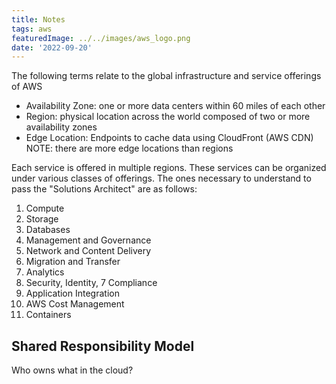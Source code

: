 ```yaml
---
title: Notes
tags: aws
featuredImage: ../../images/aws_logo.png
date: '2022-09-20'
---
```


The following terms relate to the global infrastructure and service offerings of AWS

- Availability Zone: one or more data centers within 60 miles of each other
- Region: physical location across the world composed of two or more availability zones
- Edge Location: Endpoints to cache data using CloudFront (AWS CDN) NOTE: there are more edge locations than regions

Each service is offered in multiple regions. These services can be organized under various classes of offerings. The ones necessary to understand to pass the "Solutions Architect" are as follows:

1. Compute
2. Storage
3. Databases
4. Management and Governance
5. Network and Content Delivery
6. Migration and Transfer
7. Analytics
8. Security, Identity, 7 Compliance
9. Application Integration
10. AWS Cost Management
11. Containers

## Shared Responsibility Model

Who owns what in the cloud? 